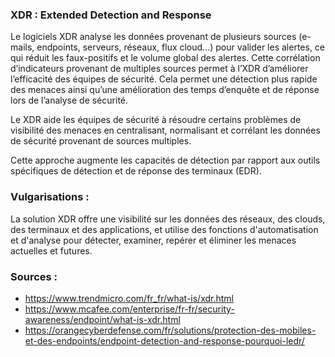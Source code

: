 ### XDR : Extended Detection and Response

Le logiciels XDR analyse les données provenant de plusieurs sources (e-mails, endpoints, serveurs, réseaux, flux cloud…) pour valider les alertes, ce qui réduit les 
faux-positifs et le volume global des alertes. Cette corrélation d’indicateurs provenant de multiples sources permet à l’XDR d’améliorer l’efficacité des équipes de sécurité.
Cela permet une détection plus rapide des menaces ainsi qu’une amélioration des temps d’enquête et de réponse lors de 
l’analyse de sécurité.

Le XDR aide les équipes de sécurité à résoudre certains problèmes de visibilité des menaces en centralisant,
normalisant et corrélant les données de sécurité provenant de sources multiples.

Cette approche augmente les capacités de détection par rapport aux outils spécifiques de détection et de réponse des terminaux (EDR).


### Vulgarisations : 

La solution XDR offre une visibilité sur les données des réseaux, des clouds, des terminaux et des applications, et 
utilise des fonctions d'automatisation et d'analyse pour détecter, examiner, repérer et éliminer les menaces actuelles et futures.


### Sources :
- https://www.trendmicro.com/fr_fr/what-is/xdr.html
- https://www.mcafee.com/enterprise/fr-fr/security-awareness/endpoint/what-is-xdr.html
- https://orangecyberdefense.com/fr/solutions/protection-des-mobiles-et-des-endpoints/endpoint-detection-and-response-pourquoi-ledr/
